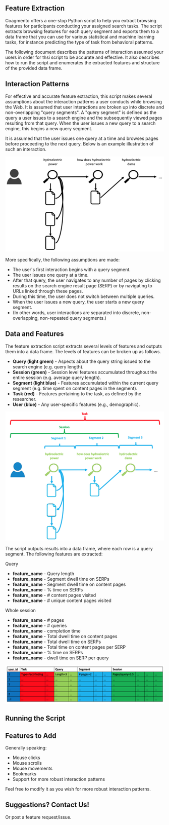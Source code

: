 ## Feature Extraction ##

Coagmento offers a one-stop Python script to help you extract browsing features for participants conducting your assigned search tasks. The script extracts browsing features for each query segment and exports them to a data frame that you can use for various statistical and machine learning tasks, for instance predicting the type of task from behavioral patterns.

The following document describes the patterns of interaction assumed your users in order for thsi script to be accurate and effective. It also describes how to run the script and enumerates the extracted features and structure of the provided data frame.

## Interaction Patterns ##

For effective and accurate feature extraction, this script makes several assumptions about the interaction patterns a user conducts while browsing the Web. It is assumed that user interactions are broken up into discrete and non-overlapping "query segments". A "query segment" is defined as the query a user issues to a search engine and the subsequently viewed pages resulting from that query.  When the user issues a new query to a search engine, this begins a new query segment.

It is assumed that the user issues one query at a time and browses pages before proceeding to the next query. Below is an example illustration of such an interaction.

![Interaction Patterns](img/interaction.png)

More specifically, the following assumptions are made:

* The user's first interaction begins with a query segment.
* The user issues one query at a time.
* After that query, the user navigates to any number of pages by clicking results on the search engine result page (SERP) or by navigating to URLs linked through these pages.
* During this time, the user does not switch between multiple queries.
* When the user issues a new query, the user starts a new query segment.
* (In other words, user interactions are separated into discrete, non-overlapping, non-repeated query segments.)

## Data and Features ##

The feature extraction script extracts several levels of features and outputs them into a data frame.  The levels of features can be broken up as follows.

* **Query (light green)** - Aspects about the query string issued to the search engine (e.g. query length).
* **Session (green)** - Session level features accumulated throughout the entire session (e.g. average query length).
* **Segment (light blue)** - Features accumulated within the current query segment (e.g. time spent on content pages in the segment).
* **Task (red)** - Features pertaining to the task, as defined by the researcher.
* **User (blue)** - Any user-specific features (e.g., demographic).


![Colored Interactions](img/interactioncolored.png)

The script outputs results into a data frame, where each row is a query segment. The following features are extracted:

Query

* **feature_name** - Query length
* **feature_name** - Segment dwell time on SERPs
* **feature_name** - Segment dwell time on content pages
* **feature_name** - % time on SERPs
* **feature_name** - \# content pages visited
* **feature_name** - \# unique content pages visited


Whole session

* **feature_name** - \# pages
* **feature_name** - \# queries
* **feature_name** - completion time
* **feature_name** - Total dwell time on content pages
* **feature_name** - Total dwell time on SERPs
* **feature_name** - Total time on content pages per SERP
* **feature_name** - % time on SERPs
* **feature_name** - dwell time on SERP per query



![Colored Interactions](img/featuretable.png)

## Running the Script ##



## Features to Add ##

Generally speaking:

* Mouse clicks
* Mouse scrolls
* Mouse movements
* Bookmarks
* Support for more robust interaction patterns

Feel free to modify it as you wish for more robust interaction patterns.

## Suggestions? Contact Us! ##

Or post a feature request/issue.